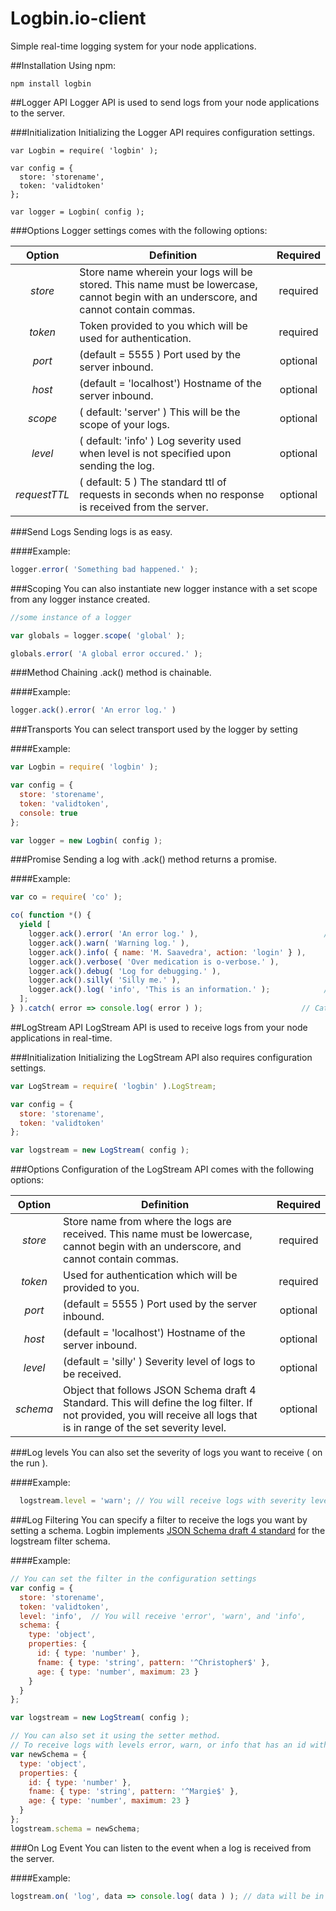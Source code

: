 # Logbin.io-client
Simple real-time logging system for your node applications.

##Installation
Using npm:

    npm install logbin

##Logger API
Logger API is used to send logs from your node applications to the server.

###Initialization
Initializing the Logger API requires configuration settings.

```javascriptl
var Logbin = require( 'logbin' );

var config = {
  store: 'storename',
  token: 'validtoken'
};

var logger = Logbin( config );
```

###Options
Logger settings comes with the following options:

| Option | Definition | Required |
|:------:| ---------- |:--------:|
| *store* | Store name wherein your logs will be stored. This name must be lowercase, cannot begin with an underscore, and cannot contain commas. | required |
| *token* | Token provided to you which will be used for authentication. | required |
| *port* | (default = 5555 ) Port used by the server inbound. | optional |
| *host* | (default = 'localhost') Hostname of the server inbound. | optional |
| *scope* | ( default: 'server' ) This will be the scope of your logs. | optional |
| *level* | ( default: 'info' ) Log severity used when level is not specified upon sending the log. | optional |
| *requestTTL* | ( default: 5 ) The standard ttl of requests in seconds when no response is received from the server. | optional |

###Send Logs
Sending logs is as easy.

####Example:
```javascript
logger.error( 'Something bad happened.' );
```

###Scoping
You can also instantiate new logger instance with a set scope from any logger instance created.

```javascript
//some instance of a logger

var globals = logger.scope( 'global' );

globals.error( 'A global error occured.' );
```
###Method Chaining
.ack() method is chainable.

####Example:

```javascript
logger.ack().error( 'An error log.' )
```

###Transports
You can select transport used by the logger by setting

####Example:

```javascript
var Logbin = require( 'logbin' );

var config = {
  store: 'storename',
  token: 'validtoken',
  console: true
};

var logger = new Logbin( config );
```

###Promise
Sending a log with .ack() method returns a promise.

####Example:

```javascript
var co = require( 'co' );

co( function *() {
  yield [
    logger.ack().error( 'An error log.' ),                            // Send a log categorized by levels
    logger.ack().warn( 'Warning log.' ),
    logger.ack().info( { name: 'M. Saavedra', action: 'login' } ),     // You can also send an object
    logger.ack().verbose( 'Over medication is o-verbose.' ),
    logger.ack().debug( 'Log for debugging.' ),
    logger.ack().silly( 'Silly me.' ),
    logger.ack().log( 'info', 'This is an information.' );            // Or you can specify the level instead
  ];
} ).catch( error => console.log( error ) );                      // Catch reason of rejection
```

##LogStream API
LogStream API is used to receive logs from your node applications in real-time.

###Initialization
Initializing the LogStream API also requires configuration settings.

```javascript
var LogStream = require( 'logbin' ).LogStream;

var config = {
  store: 'storename',
  token: 'validtoken'
};

var logstream = new LogStream( config );
```

###Options
Configuration of the LogStream API comes with the following options:

| Option | Definition | Required |
|:------:| ---------- |:--------:|
| *store* | Store name from where the logs are received. This name must be lowercase, cannot begin with an underscore, and cannot contain commas. | required |
| *token* | Used for authentication which will be provided to you. | required |
| *port* | (default = 5555 ) Port used by the server inbound. | optional |
| *host* | (default = 'localhost') Hostname of the server inbound. | optional |
| *level* | (default = 'silly' ) Severity level of logs to be received. | optional |
| *schema* | Object that follows JSON Schema draft 4 Standard. This will define the log filter. If not provided, you will receive all logs that is in range of the set severity level. | optional |

###Log levels
You can also set the severity of logs you want to receive ( on the run ).

####Example:

```javascript
  logstream.level = 'warn'; // You will receive logs with severity levels 'error' and 'warn'.
```

###Log Filtering
You can specify a filter to receive the logs you want by setting a schema. Logbin implements [JSON Schema draft 4 standard](http://json-schema.org/) for the logstream filter schema.

####Example:

```javascript
// You can set the filter in the configuration settings
var config = {
  store: 'storename',
  token: 'validtoken',
  level: 'info',  // You will receive 'error', 'warn', and 'info',
  schema: {
    type: 'object',
    properties: {
      id: { type: 'number' },
      fname: { type: 'string', pattern: '^Christopher$' },
      age: { type: 'number', maximum: 23 }
    }
  }
};

var logstream = new LogStream( config );

// You can also set it using the setter method.
// To receive logs with levels error, warn, or info that has an id with 'number' type, fname with value 'Margie', and age <= 23.
var newSchema = {
  type: 'object',
  properties: {
    id: { type: 'number' },
    fname: { type: 'string', pattern: '^Margie$' },
    age: { type: 'number', maximum: 23 }
  }
};
logstream.schema = newSchema;
```

###On Log Event
You can listen to the event when a log is received from the server.

####Example:

```javascript
logstream.on( 'log', data => console.log( data ) ); // data will be in object form for easier manipulation
```
